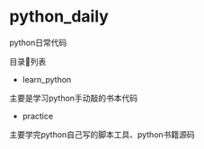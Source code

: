 # python_daily
python日常代码

目录列表

-  learn_python 

主要是学习python手动敲的书本代码


-  practice

主要学完python自己写的脚本工具、python书籍源码





